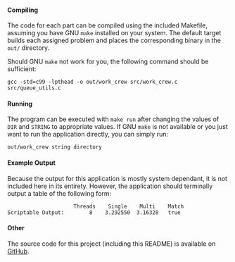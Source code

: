 #### Compiling
The code for each part can be compiled using the included Makefile, assuming
you have GNU `make` installed on your system.  The default target builds each
assigned problem and places the corresponding binary in the `out/` directory.

Should GNU `make` not work for you, the following command should be sufficient:

    gcc -std=c99 -lpthead -o out/work_crew src/work_crew.c src/queue_utils.c

#### Running
The program can be executed with `make run` after changing the values of `DIR`
and `STRING` to appropriate values.  If GNU `make` is not available or you just
want to run the application directly, you can simply run:

    out/work_crew string directory

#### Example Output
Because the output for this application is mostly system dependant, it is not
included here in its entirety.  However, the application should terminally
output a table of the following form:

                         Threads    Single    Multi    Match
    Scriptable Output:        8    3.292550  3.16328   true

#### Other
The source code for this project (including this README) is available on
[GitHub](github.com/sjbarag/ECE-C353-Programming-Assignment-4).

